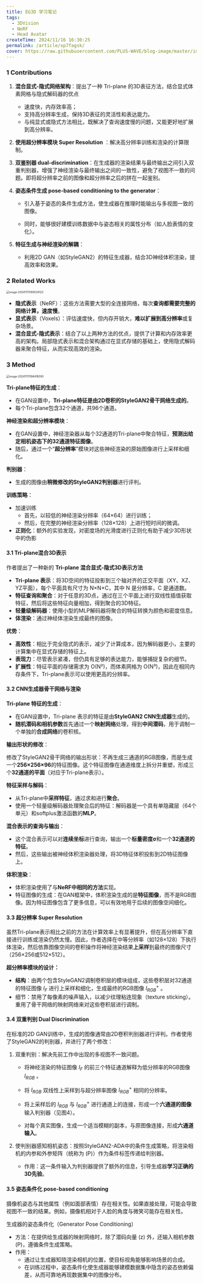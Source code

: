 ```yaml
---
title: EG3D 学习笔记
tags: 
  - 3DVision
  - NeRF
  - Head Avatar
createTime: 2024/11/16 16:30:25
permalink: /article/xp7fagsk/
cover: https://raw.githubusercontent.com/PLUS-WAVE/blog-image/master/img/blog/2024-11-22/image-20241117093034122.png
---
```




### 1 Contributions

1. **混合显式-隐式网络架构**：提出了一种 Tri-plane 的3D表征方法，结合显式体素网格与隐式解码器的优点
   - 速度快，内存效率高；<!-- more -->
   - 支持高分辨率生成，保持3D表征的灵活性和表达能力。
   - 与纯显式或隐式方法相比，既解决了查询速度慢的问题，又能更好地扩展到高分辨率。
2. **使用超分辨率模块 Super Resolution** ：解决高分辨率训练和渲染的计算限制。
3. **双鉴别器 dual-discrimination**：在生成器的渲染结果与最终输出之间引入双重判别器，增强了神经渲染与最终输出之间的一致性，避免了视图不一致的问题。即将超分辨率之前的图像和超分辨率之后的拼在一起鉴别。
4. **姿态条件生成 pose-based conditioning to the generator**：
   - 引入基于姿态的条件生成方法，使生成器在推理时能输出与多视图一致的图像。

   - 同时，能够很好建模训练数据中与姿态相关的属性分布（如人脸表情的变化）。
5. **特征生成与神经渲染的解耦**：

   - 利用2D GAN（如StyleGAN2）的特征生成器，结合3D神经体积渲染，提高效率和效果。

### 2 Related Works

<img src="https://raw.githubusercontent.com/PLUS-WAVE/blog-image/master/img/blog/2024-11-22/image-20241117093034122.png" alt="image-20241117093034122" style="zoom:50%;" />

- **隐式表示**（NeRF）：这些方法需要大型的全连接网络，每次**查询都需要完整的网络计算，速度慢**。
- **显式表示**（Voxels）：评估速度快，但内存开销大，**难以扩展到高分辨率**或复杂场景。
- **混合显式-隐式表示**：结合了以上两种方法的优点，提供了计算和内存效率更高的架构。局部隐式表示和混合架构通过在显式存储的基础上，使用隐式解码器来聚合特征，从而实现高效的渲染。

### 3 Method

<img src="https://raw.githubusercontent.com/PLUS-WAVE/blog-image/master/img/blog/2024-11-22/image-20241117094416393.png" alt="image-20241117094416393" style="zoom:50%;" />

**Tri-plane特征的生成**：

- 在GAN设置中，**Tri-plane特征是由2D卷积的StyleGAN2骨干网络生成的**。
- 每个Tri-plane包含32个通道，共96个通道。

**神经渲染和超分辨率模块**：

- 在GAN设置中，神经渲染器从每个32通道的Tri-plane中聚合特征，**预测出给定相机姿态下的32通道特征图像**。
- 随后，通过一个“**超分辨率**”模块对这些神经渲染的原始图像进行上采样和细化。

**判别器**：

- 生成的图像由**稍微修改的StyleGAN2判别器**进行评判。

**训练策略**：

- 加速训练
  - 首先，以较低的神经渲染分辨率（64×64）进行训练；
  - 然后，在完整的神经渲染分辨率（128×128）上进行短时间的微调。
- **正则化**：额外的实验发现，对密度场的光滑度进行正则化有助于减少3D形状中的伪影

#### 3.1 Tri-plane混合3D表示

作者提出了一种新的 **Tri-plane 混合显式-隐式3D表示方法**

- **Tri-plane 表示**：将3D空间的特征投影到三个轴对齐的正交平面（XY、XZ、YZ平面），每个平面具有尺寸为 N×N×C，其中 N 是分辨率，C 是通道数。
- **特征查询和聚合**：对于任意的3D点，通过在三个平面上进行双线性插值获取特征，然后将这些特征向量相加，得到聚合的3D特征。
- **轻量级解码器**：使用小型的MLP解码器将聚合的特征转换为颜色和密度信息。
- **体渲染**：通过神经体渲染生成最终的图像。

**优势**：

- **高效性**：相比于完全隐式的表示，减少了计算成本，因为解码器更小，主要的计算集中在显式存储的特征上。
- **表现力**：尽管表示紧凑，但仍具有足够的表达能力，能够捕捉复杂的细节。
- **扩展性**：特征平面的存储需求为 O(N²)，而体素网格为 O(N³)，因此在相同内存条件下，Tri-plane表示可以使用更高的分辨率。

#### 3.2 CNN生成器骨干网络与渲染

**Tri-plane 特征的生成**：

- 在GAN设置中，Tri-plane 表示的特征是由**StyleGAN2 CNN生成器**生成的。
- **随机潜码和相机参数**首先通过一个**映射网络**处理，得到**中间潜码**，用于调制一个单独的**合成网络**的卷积核。

**输出形状的修改**：

修改了StyleGAN2骨干网络的输出形状：不再生成三通道的RGB图像，而是生成一个**256×256×96**的特征图像。这个特征图像在通道维度上拆分并重塑，形成三个**32通道的平面**（对应于Tri-plane表示）。

**特征采样与解码**：

- 从Tri-plane中**采样特征**，通过求和进行**聚合**。
- 使用一个轻量级解码器处理聚合后的特征：解码器是一个具有单隐藏层（64个单元）和softplus激活函数的**MLP**。 

**混合表示的查询与输出**：

- 这个混合表示可以对**连续坐标**进行查询，输出一个**标量密度σ**和一个**32通道的特征**。
- 然后，这些输出被神经体积渲染器处理，将3D特征体积投影到2D特征图像上。

**体积渲染**：

- 体积渲染使用了与**NeRF中相同的方法**实现。
- 特征图像的生成：在GAN框架中，体积渲染生成的是**特征图像**，而不是RGB图像。因为特征图像包含了更多信息，可以有效地用于后续的图像空间细化。

#### 3.3 超分辨率 Super Resolution

虽然Tri-plane表示相比之前的方法在计算效率上有显著提升，但在高分辨率下直接进行训练或渲染仍然太慢。因此，作者选择在中等分辨率（如128×128）下执行体渲染，然后依靠图像空间的卷积操作将神经渲染结果**上采样**到最终的图像尺寸（256×256或512×512）。

**超分辨率模块的设计：**

- **结构**：由两个包含StyleGAN2调制卷积层的模块组成，这些卷积层对32通道的特征图像 $I_F$ 进行上采样和细化，生成最终的RGB图像 $I^+_{RGB}$ 。
- 细节：禁用了每像素的噪声输入，以减少纹理粘连现象（texture sticking）。重用了骨干网络的映射网络来对这些卷积层进行调制。

#### 3.4 双重判别 Dual Discrimination

在标准的2D GAN训练中，生成的图像通常由2D卷积判别器进行评判。作者使用了StyleGAN2的判别器，并进行了两个修改：

1. 双重判别：解决先前工作中出现的多视图不一致问题。

   - 将神经渲染的特征图像 $I_F$ 的前三个特征通道解释为低分辨率的RGB图像 $I_{RGB}$ 。
   - 将 $I_{RGB}$ 双线性上采样到与超分辨率图像 $I^+_{RGB}$ 相同的分辨率。
   - 将上采样后的 $I_{RGB}$ 与 $I^+_{RGB}$ 进行通道上的连接，形成一个**六通道的图像**输入判别器（见图4）。

   - 对每个真实图像，生成一个适当模糊的副本，与原图像连接，形成**六通道输入**。

2. 使判别器感知相机姿态：按照StyleGAN2-ADA中的条件生成策略，将渲染相机的内参和外参矩阵（统称为 (P)）作为条件标签传递给判别器。

   - 作用：这一条件输入为判别器提供了额外的信息，引导生成器**学习正确的3D先验**。

#### 3.5 姿态条件化 pose-based conditioning

摄像机姿态与其他属性（例如面部表情）存在相关性。如果直接处理，可能会导致视图不一致的结果。例如，摄像机相对于人脸的角度与微笑可能存在相关性。

生成器的姿态条件化（Generator Pose Conditioning）

- 方法：在提供给生成器的映射网络时，除了潜码向量 (z) 外，还输入相机参数 (P)，遵循条件生成策略。
- 作用：
  - 通过让生成器知晓渲染相机的位置，使目标视角能够影响场景的合成。
  - 在训练过程中，姿态条件化使生成器能够建模数据集中隐含的姿态依赖偏差，从而可靠地再现数据集中的图像分布。
